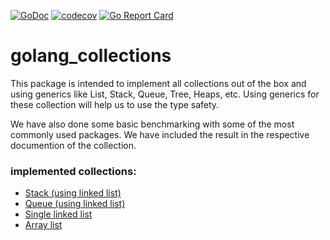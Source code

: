 [![GoDoc](https://godoc.org/architagr/golang_collections?status.svg)](https://pkg.go.dev/github.com/architagr/golang_collections)
[![codecov](https://codecov.io/gh/architagr/golang_collections/branch/main/graph/badge.svg?token=SMK47LSPZ4)](https://codecov.io/gh/architagr/golang_collections)
[![Go Report Card](https://goreportcard.com/badge/github.com/architagr/golang_collections)](https://goreportcard.com/report/github.com/architagr/golang_collections) 

# golang_collections
This package is intended to implement all collections out of the box and using generics like List, Stack, Queue, Tree, Heaps, etc. 
Using generics for these collection will help us to use the type safety.

We have also done some basic benchmarking with some of the most commonly used packages. We have included the result in the respective documention of the collection.


### implemented collections:

- [Stack (using linked list)](stack/README.md)
- [Queue (using linked list)](queue/README.md)
- [Single linked list](list/singleLinkedList_README.md)
- [Array list](list/arraylist_README.md)